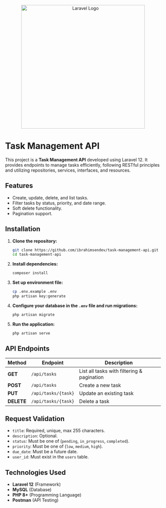<p align="center"><a href="https://laravel.com" target="_blank"><img src="https://raw.githubusercontent.com/laravel/art/master/logo-lockup/5%20SVG/2%20CMYK/1%20Full%20Color/laravel-logolockup-cmyk-red.svg" width="400" alt="Laravel Logo"></a></p>

# Task Management API

This project is a **Task Management API** developed using Laravel 12. It provides endpoints to manage tasks efficiently, following RESTful principles and utilizing repositories, services, interfaces, and resources.

## Features
- Create, update, delete, and list tasks.
- Filter tasks by status, priority, and date range.
- Soft delete functionality.
- Pagination support.

## Installation

1. **Clone the repository:**
   ```sh
   git clone https://github.com/ibrahimsendev/task-management-api.git
   cd task-management-api
   ```

2. **Install dependencies:**
   ```sh
   composer install
   ```

3. **Set up environment file:**
   ```sh
   cp .env.example .env
   php artisan key:generate
   ```

4. **Configure your database in the `.env` file and run migrations:**
   ```sh
   php artisan migrate
   ```

5. **Run the application:**
   ```sh
   php artisan serve
   ```

## API Endpoints

| Method   | Endpoint             | Description                          |
|----------|----------------------|--------------------------------------|
| **GET**  | `/api/tasks`         | List all tasks with filtering & pagination |
| **POST** | `/api/tasks`         | Create a new task                   |
| **PUT**  | `/api/tasks/{task}`  | Update an existing task             |
| **DELETE** | `/api/tasks/{task}` | Delete a task                       |

## Request Validation
- `title`: Required, unique, max 255 characters.
- `description`: Optional.
- `status`: Must be one of (`pending`, `in_progress`, `completed`).
- `priority`: Must be one of (`low`, `medium`, `high`).
- `due_date`: Must be a future date.
- `user_id`: Must exist in the `users` table.

## Technologies Used
- **Laravel 12** (Framework)
- **MySQL** (Database)
- **PHP 8+** (Programming Language)
- **Postman** (API Testing)
